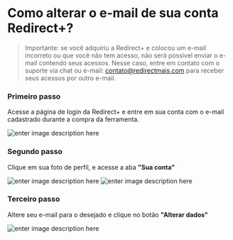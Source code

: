 ﻿# Como alterar o e-mail de sua conta Redirect+?

> Importante: se você adquiriu a Redirect+ e colocou um e-mail incorreto ou que você não tem acesso, não será possível enviar o e-mail contendo seus acessos. Nesse caso, entre em contato com o suporte via chat ou e-mail: contato@redirectmais.com para receber seus acessos por outro e-mail.



### Primeiro passo

Acesse a página de login da Redirect+ e entre em sua conta com o e-mail cadastrado durante a compra da ferramenta.

![enter image description here](https://i.imgur.com/gHHGJmH.png)


### Segundo passo
Clique em sua foto de perfil, e acesse a aba  **"Sua conta"**

![enter image description here](https://i.imgur.com/4vGUW2k.png)
![enter image description here](https://i.imgur.com/rBITonW.png)

### Terceiro passo

Altere seu e-mail para o desejado e clique no botão **"Alterar dados"**

![enter image description here](https://i.imgur.com/hUXYI83.png)

